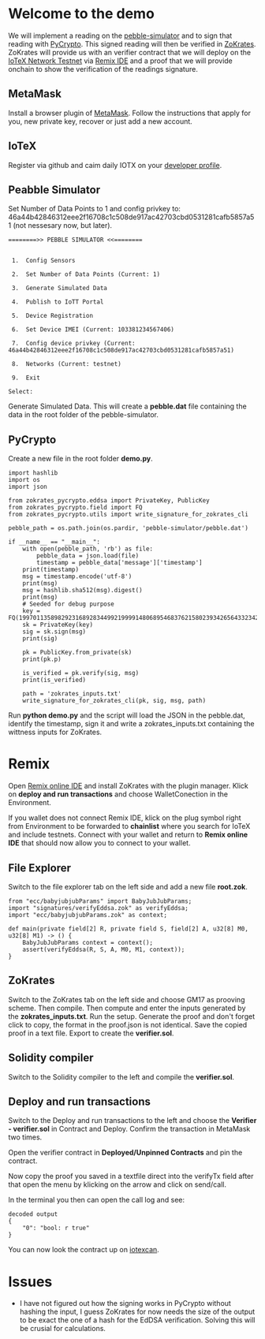 # Welcome to the demo

We will implement a reading on the [pebble-simulator](https://github.com/iotexproject/pebble-simulator) and to sign that reading with [PyCrypto](https://github.com/Zokrates/pycrypto). This signed reading will then be verified in [ZoKrates](https://github.com/ZK-Plus/ZoKrates). ZoKrates will provide us with an verifier contract that we will deploy on the [IoTeX Network Testnet](https://docs.iotex.io/the-iotex-stack/iotx-faucets/testnet-tokens) via [Remix IDE](https://remix.ethereum.org) and a proof that we will provide onchain to show the verification of the readings signature. 

## MetaMask

Install a browser plugin of [MetaMask](https://metamask.io/). Follow the instructions that apply for you, new private key, recover or just add a new account.

## IoTeX

Register via github and caim daily IOTX on your [developer profile](https://developers.iotex.io/user/profile).


## Peabble Simulator 

Set Number of Data Points to 1 and config privkey to: 46a44b42846312eee2f16708c1c508de917ac42703cbd0531281cafb5857a51 (not nessesary now, but later).


<!--Public Key: x=14897476871502190904409029696666322856887678969656209656241038339251270171395, y=16668832459046858928951622951481252834155254151733002984053501254009901876174-->


```
========>> PEBBLE SIMULATOR <<========


 1.  Config Sensors

 2.  Set Number of Data Points (Current: 1)

 3.  Generate Simulated Data

 4.  Publish to IoTT Portal

 5.  Device Registration

 6.  Set Device IMEI (Current: 103381234567406)

 7.  Config device privkey (Current: 46a44b42846312eee2f16708c1c508de917ac42703cbd0531281cafb5857a51)

 8.  Networks (Current: testnet)

 9.  Exit

Select:
```
Generate Simulated Data. This will create a **pebble.dat** file containing the data in the root folder of the pebble-simulator.

## PyCrypto

Create a new file in the root folder **demo.py**.

```
import hashlib
import os
import json

from zokrates_pycrypto.eddsa import PrivateKey, PublicKey
from zokrates_pycrypto.field import FQ
from zokrates_pycrypto.utils import write_signature_for_zokrates_cli

pebble_path = os.path.join(os.pardir, 'pebble-simulator/pebble.dat')

if __name__ == "__main__":
    with open(pebble_path, 'rb') as file:
        pebble_data = json.load(file)
        timestamp = pebble_data['message']['timestamp']
    print(timestamp)
    msg = timestamp.encode('utf-8')
    print(msg)
    msg = hashlib.sha512(msg).digest()
    print(msg)
    # Seeded for debug purpose
    key = FQ(1997011358982923168928344992199991480689546837621580239342656433234255379025)
    sk = PrivateKey(key)
    sig = sk.sign(msg)
    print(sig)

    pk = PublicKey.from_private(sk)
    print(pk.p)

    is_verified = pk.verify(sig, msg)
    print(is_verified)

    path = 'zokrates_inputs.txt'
    write_signature_for_zokrates_cli(pk, sig, msg, path)

```
Run **python demo.py** and the script will load the JSON  in the pebble.dat, identify the timestamp, sign it and write a zokrates_inputs.txt containing the wittness inputs for ZoKrates.

# Remix

Open [Remix online IDE](https://remix.ethereum.org) and install ZoKrates with the plugin manager. Klick on **deploy and run transactions** and choose WalletConection in the Environment. 

If you wallet does not connect Remix IDE, klick on the plug symbol right from Environment to be forwarded to **chainlist** where you search for IoTeX and include testnets. Connect with your wallet and return to **Remix online IDE** that should now allow you to connect to your wallet. 

## File Explorer

Switch to the file explorer tab on the left side and add a new file **root.zok**. 

```
from "ecc/babyjubjubParams" import BabyJubJubParams;
import "signatures/verifyEddsa.zok" as verifyEddsa;
import "ecc/babyjubjubParams.zok" as context;

def main(private field[2] R, private field S, field[2] A, u32[8] M0, u32[8] M1) -> () {
    BabyJubJubParams context = context();
	assert(verifyEddsa(R, S, A, M0, M1, context));
}

```

## ZoKrates

Switch to the ZoKrates tab on the left side and choose GM17 as prooving scheme. Then compile. Then compute and enter the inputs generated by the **zokrates_inputs.txt**. Run the setup. Generate the proof and don't forget click to copy, the format in the proof.json is not identical. Save the copied proof in a text file. Export to create the **verifier.sol**.

## Solidity compiler

Switch to the Solidity compiler to the left and compile the **verifier.sol**.

## Deploy and run transactions

Switch to the Deploy and run transactions to the left and choose the **Verifier - verifier.sol** in Contract and Deploy. Confirm the transaction in MetaMask two times.

Open the verifier contract in **Deployed/Unpinned Contracts** and pin the contract.

Now copy the proof you saved in a textfile direct into the verifyTx field after that open the menu by klicking on the arrow and click on send/call.

In the terminal you then can open the call log and see: 

```
decoded output
{
	"0": "bool: r true"
}
```


You can now look the contract up on [iotexcan](https://testnet.iotexscan.io). 


# Issues

- I have not figured out how the signing works in PyCrypto without hashing the input, I guess ZoKrates for now needs the size of the output to be exact the one of a hash for the EdDSA verification. Solving this will be crusial for calculations.